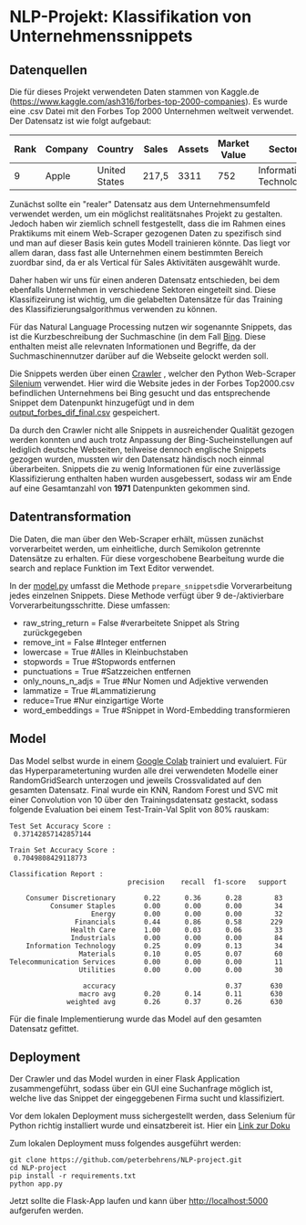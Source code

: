 # NLP-Projekt: Klassifikation von Unternehmenssnippets
## Datenquellen
Die für dieses Projekt verwendeten Daten stammen von Kaggle.de (https://www.kaggle.com/ash316/forbes-top-2000-companies). Es wurde eine .csv Datei mit den Forbes Top 2000 Unternehmen weltweit verwendet. Der Datensatz ist wie folgt aufgebaut:

| Rank  | Company | Country | Sales | Assets | Market Value | Sector | Industry   | Snippet |
| ------------- | ------------- | ------------- | ------------- | ------------- | ------------- | ------------- | ------------- | ------------- | 
| 9  |Apple  | United States  | 217,5  | 3311  | 752  | Information Technology | Computer Hardware | ... |  

Zunächst sollte ein "realer" Datensatz aus dem Unternehmensumfeld verwendet werden, um ein möglichst realitätsnahes Projekt zu gestalten. Jedoch haben wir ziemlich schnell festgestellt, dass die im Rahmen eines Praktikums mit einem Web-Scraper gezogenen Daten zu spezifisch sind und man auf dieser Basis kein gutes Modell trainieren könnte. Das liegt vor allem daran, dass fast alle Unternehmen einem bestimmten Bereich zuordbar sind, da er als Vertical für Sales Aktivitäten ausgewählt wurde. 

Daher haben wir uns für einen anderen Datensatz entschieden, bei dem ebenfalls Unternehmen in verschiedene Sektoren eingeteilt sind. Diese Klassifizeirung ist wichtig, um die gelabelten Datensätze für das Training des Klassifizierungsalgorithmus verwenden zu können.  

Für das Natural Language Processing nutzen wir sogenannte Snippets, das ist die Kurzbeschreibung der Suchmaschine (in dem Fall [Bing](www.bing.com). Diese enthalten meist alle relevnaten Informationen und Begriffe, da der Suchmaschinennutzer darüber auf die Webseite gelockt werden soll.

Die Snippets werden über einen [Crawler](/crawler.py) , welcher den Python Web-Scraper [Silenium](https://selenium-python.readthedocs.io/) verwendet. Hier wird die Website jedes in der Forbes Top2000.csv befindlichen Unternehmens bei Bing gesucht und das entsprechende Snippet dem Datenpunkt hinzugefügt und in dem [output_forbes_dif_final.csv](/output_forbes_dif_final.csv) gespeichert.

Da durch den Crawler nicht alle Snippets in ausreichender Qualität gezogen werden konnten und auch trotz Anpassung der Bing-Sucheinstellungen auf lediglich deutsche Webseiten, teilweise dennoch englische Snippets gezogen wurden, mussten wir den Datensatz händisch noch einmal überarbeiten. Snippets die zu wenig Informationen für eine zuverlässige Klassifizierung enthalten haben wurden ausgebessert, sodass wir am Ende auf eine Gesamtanzahl von __1971__ Datenpunkten gekommen sind.

## Datentransformation 
Die Daten, die man über den Web-Scraper erhält, müssen zunächst vorverarbeitet werden, um einheitliche, durch Semikolon getrennte Datensätze zu erhalten. Für diese vorgeschobene Bearbeitung wurde die search and replace Funktion im Text Editor verwendet.

In der [model.py](/model.py) umfasst die Methode ```prepare_snippets```die Vorverarbeitung jedes einzelnen Snippets. Diese Methode verfügt über 9 de-/aktivierbare Vorverarbeitungsschritte. Diese umfassen:

* raw_string_return = False #verarbeitete Snippet als String zurückgegeben
* remove_int = False #Integer entfernen
* lowercase = True #Alles in Kleinbuchstaben
* stopwords = True #Stopwords entfernen
* punctuations = True #Satzzeichen entfernen
* only_nouns_n_adjs = True #Nur Nomen und Adjektive verwenden
* lammatize = True #Lammatizierung
* reduce=True #Nur einzigartige Worte
* word_embeddings = True #Snippet in Word-Embedding transformieren

## Model

Das Model selbst wurde in einem [Google Colab](https://colab.research.google.com/drive/1zX34Y4aOSBLFZ4gA3lCsfgEPTk0MsmxM?usp=sharing) trainiert und evaluiert. Für das Hyperparametertuning wurden alle drei verwendeten Modelle einer RandomGridSearch unterzogen und jeweils Crossvalidated auf den gesamten Datensatz. Final wurde ein KNN, Random Forest und SVC mit einer Convolution von 10 über den Trainingsdatensatz gestackt, sodass folgende Evaluation bei einem Test-Train-Val Split von 80% rauskam:

```
Test Set Accuracy Score :
 0.37142857142857144

Train Set Accuracy Score :
 0.7049808429118773

Classification Report :
                             precision    recall  f1-score   support

    Consumer Discretionary       0.22      0.36      0.28        83
          Consumer Staples       0.00      0.00      0.00        34
                    Energy       0.00      0.00      0.00        32
                Financials       0.44      0.86      0.58       229
               Health Care       1.00      0.03      0.06        33
               Industrials       0.00      0.00      0.00        84
    Information Technology       0.25      0.09      0.13        34
                 Materials       0.10      0.05      0.07        60
Telecommunication Services       0.00      0.00      0.00        11
                 Utilities       0.00      0.00      0.00        30

                  accuracy                           0.37       630
                 macro avg       0.20      0.14      0.11       630
              weighted avg       0.26      0.37      0.26       630
```

Für die finale Implementierung wurde das Model auf den gesamten Datensatz gefittet.

## Deployment

Der Crawler und das Model wurden in einer Flask Application zusammengeführt, sodass über ein GUI eine Suchanfrage möglich ist, welche live das Snippet der eingeggebenen Firma sucht und klassifiziert. 

Vor dem lokalen Deployment muss sichergestellt werden, dass Selenium für Python richtig installiert wurde und einsatzbereit ist. Hier ein [Link zur Doku](https://selenium-python.readthedocs.io)

Zum lokalen Deployment muss folgendes ausgeführt werden:

```
git clone https://github.com/peterbehrens/NLP-project.git
cd NLP-project
pip install -r requirements.txt
python app.py
```

Jetzt sollte die Flask-App laufen und kann über [http://localhost:5000](http://localhost:5000) aufgerufen werden.
